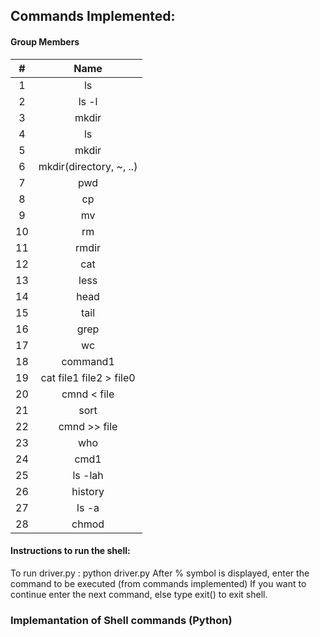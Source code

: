 ## Commands Implemented: 

#### Group Members


| #        | Name                 |                
|:--------:|:--------------------:|           
|   1      |   ls      |                       
|   2      |   ls -l         |                 
|   3      |    mkdir      |    
|   4      |   ls      |                                   
|   5     |    mkdir      |                   
|   6      |   mkdir(directory, ~, ..)      |  
|   7      |  pwd        |                     
|   8      |    cp      |                      
|   9      |   mv      |                       
|   10     |  rm        |
|   11     |    rmdir      |
|   12     |   cat      |
|   13     |   less        |
|   14      |    head      |
|   15     |   tail      |
|   16     |   grep         |
|   17     |    wc     |
|   18     |  command1 | command2  |
|   19     |  cat file1 file2 > file0     |
|   20      |   cmnd < file      |
|   21      |   sort    |
|   22     |  cmnd >> file     |
|   23     |   who     |
|   24     |  cmd1 | cmd2        |
|   25     |  ls -lah       |
|   26     |  history        |
|   27     |   ls -a        |
|   28    |   chmod        |




#### Instructions to run the shell:
To run driver.py :  python driver.py
After % symbol is displayed, enter the command to be executed (from commands implemented)
If you want to continue enter the next command, else type exit() to exit shell.

### Implemantation of Shell commands (Python)
